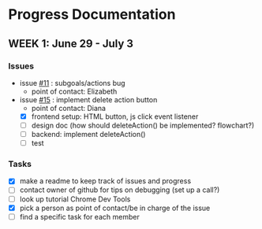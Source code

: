 # Progress Documentation

## WEEK 1: June 29 - July 3
### Issues
* issue [#11](../../issues/11) : subgoals/actions bug
    * point of contact: Elizabeth
* issue [#15](../../issues/15) : implement delete action button
    * point of contact: Diana
    - [x] frontend setup: HTML button, js click event listener
    - [ ] design doc (how should deleteAction() be implemented? flowchart?)
    - [ ] backend: implement deleteAction()
    - [ ] test 
### Tasks
- [x] make a readme to keep track of issues and progress
- [ ] contact owner of github for tips on debugging (set up a call?)
- [ ] look up tutorial Chrome Dev Tools
- [x] pick a person as point of contact/be in charge of the issue
- [ ] find a specific task for each member
